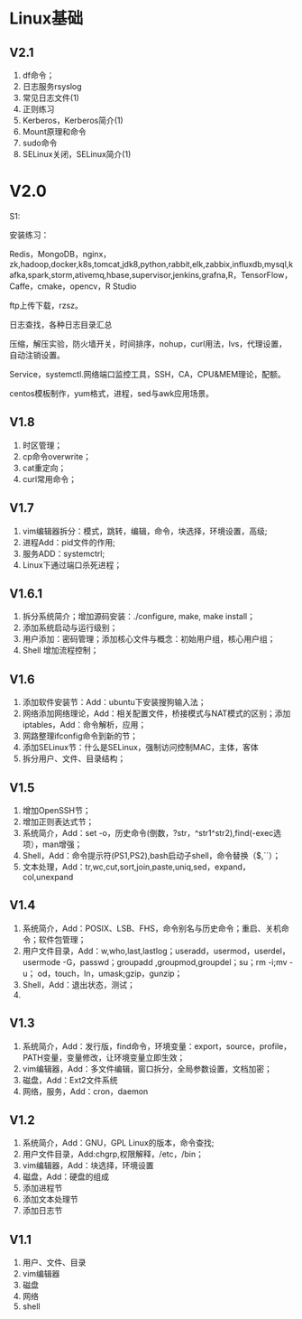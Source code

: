 # Linux基础

## V2.1
1. df命令；
2. 日志服务rsyslog
3. 常见日志文件(1)
4. 正则练习
5. Kerberos，Kerberos简介(1)
6. Mount原理和命令
7. sudo命令
8. SELinux关闭，SELinux简介(1)

# V2.0
S1:

安装练习：

Redis，MongoDB，nginx，zk,hadoop,docker,k8s,tomcat,jdk8,python,rabbit,elk,zabbix,influxdb,mysql,kafka,spark,storm,ativemq,hbase,supervisor,jenkins,grafna,R，TensorFlow，Caffe，cmake，opencv，R Studio

ftp上传下载，rzsz。

日志查找，各种日志目录汇总

压缩，解压实验，防火墙开关，时间排序，nohup，curl用法，lvs，代理设置，自动注销设置。

Service，systemctl.网络端口监控工具，SSH，CA，CPU&MEM理论，配额。

centos模板制作，yum格式，进程，sed与awk应用场景。

## V1.8
1. 时区管理；
2. cp命令overwrite；
3. cat重定向；
4. curl常用命令；

## V1.7
1. vim编辑器拆分：模式，跳转，编辑，命令，块选择，环境设置，高级;
2. 进程Add：pid文件的作用;
3. 服务ADD：systemctrl;
4. Linux下通过端口杀死进程；

## V1.6.1
1. 拆分系统简介；增加源码安装：./configure, make, make install；
2. 添加系统启动与运行级别；
3. 用户添加：密码管理；添加核心文件与概念：初始用户组，核心用户组；
4. Shell 增加流程控制；

## V1.6 
1. 添加软件安装节：Add：ubuntu下安装搜狗输入法；
2. 网络添加网络理论，Add：相关配置文件，桥接模式与NAT模式的区别；添加iptables，Add：命令解析，应用；
3. 网路整理ifconfig命令到新的节；
4. 添加SELinux节：什么是SELinux，强制访问控制MAC，主体，客体
5. 拆分用户、文件、目录结构；

## V1.5
1. 增加OpenSSH节；
2. 增加正则表达式节；
3. 系统简介，Add：set -o，历史命令(倒数，?str，^str1^str2),find(-exec选项），man增强；
4. Shell，Add：命令提示符(PS1,PS2),bash启动子shell，命令替换（$,``）；
5. 文本处理，Add：tr,wc,cut,sort,join,paste,uniq,sed，expand，col,unexpand

## V1.4

1. 系统简介，Add：POSIX、LSB、FHS，命令别名与历史命令；重启、关机命令；软件包管理；
2. 用户文件目录，Add：w,who,last,lastlog；useradd，usermod，userdel，usermode -G，passwd；groupadd ,groupmod,groupdel；su；rm -i;mv -u；
od，touch，ln，umask;gzip，gunzip；
3. Shell，Add：退出状态，测试；
4. 

## V1.3

1. 系统简介，Add：发行版，find命令，环境变量：export，source，profile，PATH变量，变量修改，让环境变量立即生效；
2. vim编辑器，Add：多文件编辑，窗口拆分，全局参数设置，文档加密；
3. 磁盘，Add：Ext2文件系统
4. 网络，服务，Add：cron，daemon

## V1.2

1. 系统简介，Add：GNU，GPL Linux的版本，命令查找;
2. 用户文件目录，Add:chgrp,权限解释，\/etc，\/bin；
3. vim编辑器，Add：块选择，环境设置
4. 磁盘，Add：硬盘的组成
5. 添加进程节
6. 添加文本处理节
7. 添加日志节

## V1.1

1. 用户、文件、目录
2. vim编辑器
3. 磁盘
4. 网络
5. shell

